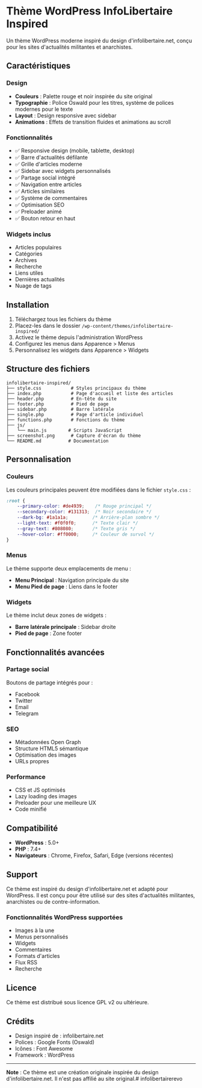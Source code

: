 # Thème WordPress InfoLibertaire Inspired

Un thème WordPress moderne inspiré du design d'infolibertaire.net, conçu pour les sites d'actualités militantes et anarchistes.

## Caractéristiques

### Design
- **Couleurs** : Palette rouge et noir inspirée du site original
- **Typographie** : Police Oswald pour les titres, système de polices modernes pour le texte
- **Layout** : Design responsive avec sidebar
- **Animations** : Effets de transition fluides et animations au scroll

### Fonctionnalités
- ✅ Responsive design (mobile, tablette, desktop)
- ✅ Barre d'actualités défilante
- ✅ Grille d'articles moderne
- ✅ Sidebar avec widgets personnalisés
- ✅ Partage social intégré
- ✅ Navigation entre articles
- ✅ Articles similaires
- ✅ Système de commentaires
- ✅ Optimisation SEO
- ✅ Preloader animé
- ✅ Bouton retour en haut

### Widgets inclus
- Articles populaires
- Catégories
- Archives
- Recherche
- Liens utiles
- Dernières actualités
- Nuage de tags

## Installation

1. Téléchargez tous les fichiers du thème
2. Placez-les dans le dossier `/wp-content/themes/infolibertaire-inspired/`
3. Activez le thème depuis l'administration WordPress
4. Configurez les menus dans Apparence > Menus
5. Personnalisez les widgets dans Apparence > Widgets

## Structure des fichiers

```
infolibertaire-inspired/
├── style.css           # Styles principaux du thème
├── index.php           # Page d'accueil et liste des articles
├── header.php          # En-tête du site
├── footer.php          # Pied de page
├── sidebar.php         # Barre latérale
├── single.php          # Page d'article individuel
├── functions.php       # Fonctions du thème
├── js/
│   └── main.js        # Scripts JavaScript
├── screenshot.png      # Capture d'écran du thème
└── README.md          # Documentation
```

## Personnalisation

### Couleurs
Les couleurs principales peuvent être modifiées dans le fichier `style.css` :
```css
:root {
    --primary-color: #de4939;    /* Rouge principal */
    --secondary-color: #131313;  /* Noir secondaire */
    --dark-bg: #1a1a1a;         /* Arrière-plan sombre */
    --light-text: #f0f0f0;      /* Texte clair */
    --gray-text: #808080;       /* Texte gris */
    --hover-color: #ff0000;     /* Couleur de survol */
}
```

### Menus
Le thème supporte deux emplacements de menu :
- **Menu Principal** : Navigation principale du site
- **Menu Pied de page** : Liens dans le footer

### Widgets
Le thème inclut deux zones de widgets :
- **Barre latérale principale** : Sidebar droite
- **Pied de page** : Zone footer

## Fonctionnalités avancées

### Partage social
Boutons de partage intégrés pour :
- Facebook
- Twitter
- Email
- Telegram

### SEO
- Métadonnées Open Graph
- Structure HTML5 sémantique
- Optimisation des images
- URLs propres

### Performance
- CSS et JS optimisés
- Lazy loading des images
- Preloader pour une meilleure UX
- Code minifié

## Compatibilité

- **WordPress** : 5.0+
- **PHP** : 7.4+
- **Navigateurs** : Chrome, Firefox, Safari, Edge (versions récentes)

## Support

Ce thème est inspiré du design d'infolibertaire.net et adapté pour WordPress. Il est conçu pour être utilisé sur des sites d'actualités militantes, anarchistes ou de contre-information.

### Fonctionnalités WordPress supportées
- Images à la une
- Menus personnalisés
- Widgets
- Commentaires
- Formats d'articles
- Flux RSS
- Recherche

## Licence

Ce thème est distribué sous licence GPL v2 ou ultérieure.

## Crédits

- Design inspiré de : infolibertaire.net
- Polices : Google Fonts (Oswald)
- Icônes : Font Awesome
- Framework : WordPress

---

**Note** : Ce thème est une création originale inspirée du design d'infolibertaire.net. Il n'est pas affilié au site original.# infolibertairerevo

